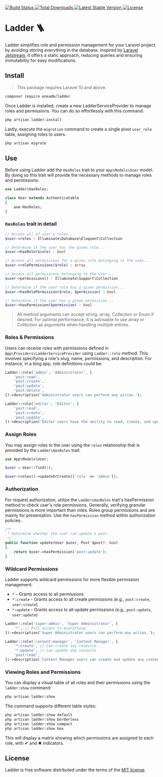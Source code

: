 <p>
    <a href="https://github.com/eneadm/ladder/actions">
        <img src="https://github.com/eneadm/ladder/workflows/tests/badge.svg" alt="Build Status">
    </a>
    <a href="https://packagist.org/packages/eneadm/ladder">
        <img src="https://img.shields.io/packagist/dt/eneadm/ladder" alt="Total Downloads">
    </a>
    <a href="https://packagist.org/packages/eneadm/ladder">
        <img src="https://img.shields.io/packagist/v/eneadm/ladder" alt="Latest Stable Version">
    </a>
    <a href="https://packagist.org/packages/eneadm/ladder">
        <img src="https://img.shields.io/github/license/eneadm/ladder" alt="License">
    </a>
</p>

# Ladder 🪜
Ladder simplifies role and permission management for your Laravel project by avoiding storing everything in the database.
Inspired by [Laravel Jetstream](https://jetstream.laravel.com/features/teams.html#roles-permissions),
it offers a static approach, reducing queries and ensuring immutability for easy modifications.

## Install
> This package requires Laravel 10 and above.
```bash
composer require eneadm/ladder
```

Once Ladder is installed, create a new LadderServiceProvider to manage roles and permissions.
You can do so effortlessly with this command:

```bash
php artisan ladder:install
```

Lastly, execute the `migration` command to create a single pivot `user_role` table, assigning roles to users.

```bash
php artisan migrate
```

## Use

Before using Ladder add the `HasRoles` trait to your `App\Models\User` model.
By doing so this trait will provide the necessary methods to manage roles and permissions.

```php
use Ladder\HasRoles;

class User extends Authenticatable
{
    use HasRoles;
}
```

### `HasRoles` trait in detail

```php
// Access all of user's roles...
$user->roles : Illuminate\Database\Eloquent\Collection

// Determine if the user has the given role...
$user->hasRole($role) : bool

// Access all permissions for a given role belonging to the user...
$user->rolePermissions($role) : array

// Access all permissions belonging to the user...
$user->permissions() : Illuminate\Support\Collection

// Determine if the user role has a given permission...
$user->hasRolePermission($role, $permission) : bool

// Determine if the user has a given permission...
$user->hasPermission($permission) : bool
```
> All method arguments can accept string, array, Collection or Enum if desired.
> For optimal performance, it is advisable to use array or Collection as arguments when handling multiple entries.

### Roles & Permissions
Users can receive roles with permissions defined in `App\Providers\LadderServiceProvider` using `Ladder::role` method. This involves specifying a role's slug, name, permissions, and description. For instance, in a blog app, role definitions could be:
```php
Ladder::role('admin', 'Administrator', [
    'post:read',
    'post:create',
    'post:update',
    'post:delete',
])->description('Administrator users can perform any action.');

Ladder::role('editor', 'Editor', [
    'post:read',
    'post:create',
    'post:update',
])->description('Editor users have the ability to read, create, and update posts.');
```

### Assign Roles
You may assign roles to the user using the `roles` relationship that is provided by the `Ladder\HasRoles` trait:
```php
use App\Models\User;

$user = User::find(1);

$user->roles()->updateOrCreate(['role' => 'admin']);
```

### Authorization
For request authorization, utilize the `Ladder\HasRoles` trait's hasPermission method to check user's role permissions. Generally, verifying granular permissions is more important than roles. Roles group permissions and are mainly for presentation. Use the `hasPermission` method within authorization policies.
```php
/**
 * Determine whether the user can update a post.
 */
public function update(User $user, Post $post): bool
{
    return $user->hasPermission('post:update');
}
```

### Wildcard Permissions
Ladder supports wildcard permissions for more flexible permission management:

- `*` - Grants access to all permissions
- `*:create` - Grants access to all create permissions (e.g., `post:create`, `user:create`)
- `*:update` - Grants access to all update permissions (e.g., `post:update`, `user:update`)

```php
Ladder::role('super-admin', 'Super Administrator', [
    '*', // Full access to everything
])->description('Super Administrator users can perform any action.');

Ladder::role('content-manager', 'Content Manager', [
    '*:create', // Can create any resource
    '*:update', // Can update any resource
    'post:read',
])->description('Content Manager users can create and update any content.');
```

### Viewing Roles and Permissions
You can display a visual table of all roles and their permissions using the `ladder:show` command:

```bash
php artisan ladder:show
```

The command supports different table styles:
```bash
php artisan ladder:show default
php artisan ladder:show borderless
php artisan ladder:show compact
php artisan ladder:show box
```

This will display a matrix showing which permissions are assigned to each role, with ✔ and ✖ indicators.

## License
Ladder is free software distributed under the terms of the [MIT license](https://github.com/eneadm/ladder/blob/main/LICENSE.md).
